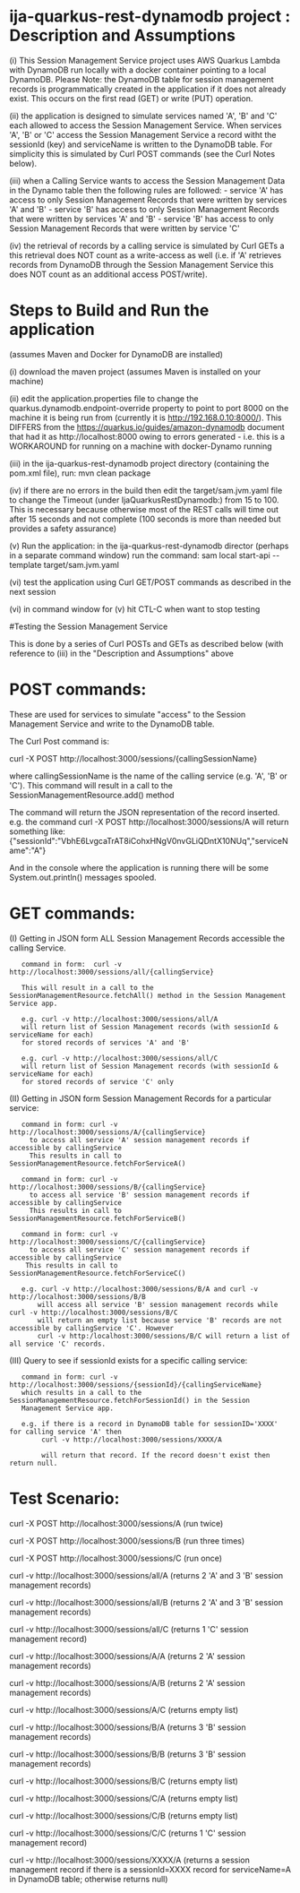 # ija-quarkus-rest-dynamodb project : Description and Assumptions

(i) This Session Management Service project uses AWS Quarkus Lambda with DynamoDB run locally with 
a docker container pointing to a local DynamoDB.   Please Note: the DynamoDB table for session management
records is programmatically created in the application if it does not already exist.  This
occurs on the first read (GET) or write (PUT) operation. 

(ii) the application is designed to simulate services named 'A', 'B' and 'C' 
each allowed to access the Session Management Service.  When services 'A', 'B' or 'C'
access the Session Management Service a record witht the sessionId (key) and serviceName
is written to the DynamoDB table.   For simplicity this is simulated by Curl POST commands
(see the Curl Notes below).  

(iii) when a Calling Service wants to access the Session Management Data in the Dynamo table 
then the following rules are followed:
               - service 'A' has access to only Session Management Records that were written
			   by services 'A' and 'B'
			   - service 'B' has access to only Session Management Records that were written
			   by services 'A' and 'B'
			   - service 'B' has access to only Session Management Records that were written
			   by service 'C'
			   
(iv) the retrieval of records by a calling service is simulated by Curl GETs a this retrieval
does NOT count as a write-access as well (i.e. if 'A' retrieves records from DynamoDB through
the Session Management Service this does NOT count as an additional access POST/write).
			   

# Steps to Build and Run the application

(assumes Maven and Docker for DynamoDB are installed)

(i) download the maven project (assumes Maven is installed on your machine)

(ii) edit the application.properties file to change the quarkus.dynamodb.endpoint-override
property to point to port 8000 on the machine it is being run from (currently it is 
http://192.168.0.10:8000/).  This DIFFERS from the https://quarkus.io/guides/amazon-dynamodb 
document that had it as http://localhost:8000 owing to errors generated - i.e. this is 
a WORKAROUND for running on a machine with docker-Dynamo running

(iii) in the ija-quarkus-rest-dynamodb project directory (containing the pom.xml file), 
run: mvn clean package

(iv) if there are no errors in the build then edit the target/sam.jvm.yaml file to change the
Timeout (under IjaQuarkusRestDynamodb:) from 15 to 100.   This is necessary because otherwise
most of the REST calls will time out after 15 seconds and not complete (100 seconds is more
than needed but provides a safety assurance)

(v) Run the application: in the ija-quarkus-rest-dynamodb director (perhaps in a separate command window) run
the command: sam local start-api --template target/sam.jvm.yaml 

(vi) test the application using Curl GET/POST commands as described in the next session

(vi) in command window for (v) hit CTL-C when want to stop testing

#Testing the Session Management Service
 
 This is done by a series of Curl POSTs and GETs as described below (with reference to 
 (iii) in the "Description and Assumptions" above
 
# POST commands:
 
 These are used for services to simulate "access" to the Session Management Service and write
 to the DynamoDB table.
 
 The Curl Post command is:
 
 curl -X POST  http://localhost:3000/sessions/{callingSessionName}
 
 where callingSessionName is the name of the calling service (e.g. 'A', 'B' or 'C').   This 
 command will result in a call to the SessionManagementResource.add() method
 
 The command will return the JSON representation of the record inserted.
 e.g. the command curl -X POST  http://localhost:3000/sessions/A
 will return something like:  {"sessionId":"VbhE6LvgcaTrAT8iCohxHNgV0nvGLiQDntX10NUq","serviceName":"A"}

 And in the console
 where the application is running there will be some System.out.println() messages spooled.
 
# GET commands:
 
 (I) Getting in JSON form  ALL Session Management Records accessible the calling Service.
 
       command in form:  curl -v http://localhost:3000/sessions/all/{callingService}
	   
	   This will result in a call to the SessionManagementResource.fetchAll() method in the Session Management Service app.
	   
	   e.g. curl -v http://localhost:3000/sessions/all/A	   
	   will return list of Session Management records (with sessionId & serviceName for each)
       for stored records of services 'A' and 'B'

       e.g. curl -v http://localhost:3000/sessions/all/C
       will return list of Session Management records (with sessionId & serviceName for each)
       for stored records of service 'C' only
	   
 (II) Getting in JSON form Session Management Records for a particular service:
 
       command in form: curl -v http://localhost:3000/sessions/A/{callingService}
	     to access all service 'A' session management records if accessible by callingService
		 This results in call to SessionManagementResource.fetchForServiceA()
		 
	   command in form: curl -v http://localhost:3000/sessions/B/{callingService}
	     to access all service 'B' session management records if accessible by callingService
		 This results in call to SessionManagementResource.fetchForServiceB()
		 
	   command in form: curl -v http://localhost:3000/sessions/C/{callingService}
	     to access all service 'C' session management records if accessible by callingService
		This results in call to SessionManagementResource.fetchForServiceC() 

	   e.g. curl -v http://localhost:3000/sessions/B/A and curl -v http://localhost:3000/sessions/B/B
	       will access all service 'B' session management records while curl -v http://localhost:3000/sessions/B/C
		   will return an empty list because service 'B' records are not accessible by callingService 'C'. However
		   curl -v http:/localhost:3000/sessions/B/C will return a list of all service 'C' records.
		   
 (III) Query to see if sessionId exists for a specific calling service:
    
	   command in form: curl -v http://localhost:3000/sessions/{sessionId}/{callingServiceName}
	   which results in a call to the SessionManagementResource.fetchForSessionId() in the Session
	   Management Service app.
	   
	   e.g. if there is a record in DynamoDB table for sessionID='XXXX' for calling service 'A' then
	        curl -v http://localhost:3000/sessions/XXXX/A
			
			will return that record. If the record doesn't exist then return null.
		   
# Test Scenario:
		   
curl -X POST  http://localhost:3000/sessions/A  (run twice)

curl -X POST  http://localhost:3000/sessions/B (run three times)

curl -X POST  http://localhost:3000/sessions/C (run once)

curl -v http://localhost:3000/sessions/all/A (returns 2 'A' and 3 'B' session management records)

curl -v http://localhost:3000/sessions/all/B (returns 2 'A' and 3 'B' session management records)

curl -v http://localhost:3000/sessions/all/C  (returns 1 'C' session management record)

curl -v http://localhost:3000/sessions/A/A  (returns 2 'A' session management records)

curl -v http://localhost:3000/sessions/A/B  (returns 2 'A' session management records)

curl -v http://localhost:3000/sessions/A/C  (returns empty list)

curl -v http://localhost:3000/sessions/B/A  (returns 3 'B' session management records)

curl -v http://localhost:3000/sessions/B/B  (returns 3 'B' session management records)

curl -v http://localhost:3000/sessions/B/C  (returns empty list)

curl -v http://localhost:3000/sessions/C/A  (returns empty list)

curl -v http://localhost:3000/sessions/C/B  (returns empty list)

curl -v http://localhost:3000/sessions/C/C  (returns 1 'C' session management record)

curl -v http://localhost:3000/sessions/XXXX/A 
(returns a session management record if there is a sessionId=XXXX record for serviceName=A
in DynamoDB table; otherwise returns null)
		   
		   
